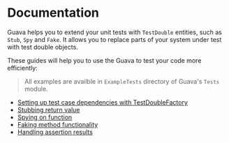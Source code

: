 # Documentation

Guava helps you to extend your unit tests with `TestDouble` entities, such as `Stub`, `Spy` and `Fake`. It allows you to replace parts of your system under test with test double objects.

These guides will help you to use the Guava to test your code more efficiently:

> All examples are availble in `ExampleTests` directory of Guava's `Tests` module.

- [Setting up test case dependencies with TestDoubleFactory](TestDoubleFactory.md)
- [Stubbing return value](StubbingReturnValue.md)
- [Spying on function](SpyingOnFuncation.md)
- [Faking method functionality](FakingMethodFunctionality.md)
- [Handling assertion results](HandlingFailures.md)